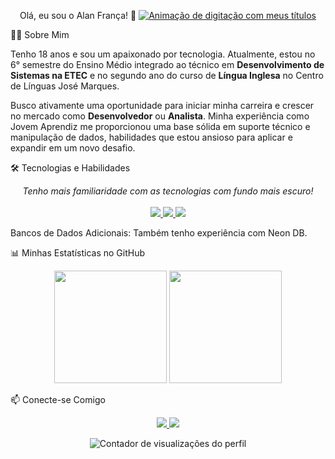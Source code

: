 <div align="center">

Olá, eu sou o Alan França! 👋
<a href="https://git.io/typing-svg">
<img src="https://readme-typing-svg.herokuapp.com?font=Inter&size=28&pause=1000&color=1976D2&center=true&vCenter=true&width=435&lines=Desenvolvedor+Front-End;Analista+de+Dados;Entusiasta+de+Tecnologia" alt="Animação de digitação com meus títulos" />
</a>

</div>

👨‍💻 Sobre Mim
<p>
Tenho 18 anos e sou um apaixonado por tecnologia. Atualmente, estou no 6° semestre do Ensino Médio integrado ao técnico em <strong>Desenvolvimento de Sistemas na ETEC</strong> e no segundo ano do curso de <strong>Língua Inglesa</strong> no Centro de Línguas José Marques.
</p>
<p>
Busco ativamente uma oportunidade para iniciar minha carreira e crescer no mercado como <strong>Desenvolvedor</strong> ou <strong>Analista</strong>. Minha experiência como Jovem Aprendiz me proporcionou uma base sólida em suporte técnico e manipulação de dados, habilidades que estou ansioso para aplicar e expandir em um novo desafio.
</p>

🛠️ Tecnologias e Habilidades
<p align="center">
<em>Tenho mais familiaridade com as tecnologias com fundo mais escuro!</em>
<br><br>

<!-- Habilidades Principais -->

<a href="https://skillicons.dev">
<img src="https://skillicons.dev/icons?i=html,css,js,wordpress,mysql,postgres" />
</a>

<!-- Habilidades Intermediárias -->

<a href="https://skillicons.dev">
<img src="https://skillicons.dev/icons?i=php,cs,java,dotnet,react,nodejs" />
</a>

<!-- Ferramentas e Cloud -->

<a href="https://skillicons.dev">
<img src="https://skillicons.dev/icons?i=mongodb,gcp,postman,powerbi,excel,figma,vscode" />
</a>
</p>

Bancos de Dados Adicionais: Também tenho experiência com Neon DB.

📊 Minhas Estatísticas no GitHub
<p align="center">
<img height="180em" src="https://github-readme-stats.vercel.app/api?username=[SEU_USUARIO_GITHUB]&show_icons=true&theme=dracula&include_all_commits=true&count_private=true&hide_border=true&border_radius=10"/>
<img height="180em" src="https://github-readme-stats.vercel.app/api/top-langs/?username=[Alan-Franca]&layout=compact&langs_count=7&theme=dracula&hide_border=true&border_radius=10"/>
</p>

📫 Conecte-se Comigo
<p align="center">
<a href="[https://www.linkedin.com/in/alan-frança-65805a300]" target="_blank">
<img src="https://img.shields.io/badge/-LinkedIn-%230077B5?style=for-the-badge&logo=linkedin&logoColor=white" target="_blank">
</a>
<a href="mailto:[alanvitorsouza07@gmail.com]">
<img src="https://img.shields.io/badge/-Gmail-%23333?style=for-the-badge&logo=gmail&logoColor=white" target="_blank">
</a>
</p>

<p align="center">
<img src="https://komarev.com/ghpvc/?username=[SEU_USUARIO_GITHUB]&label=Visualizações%20do%20Perfil&color=0e75b6&style=flat" alt="Contador de visualizações do perfil" />
</p>

